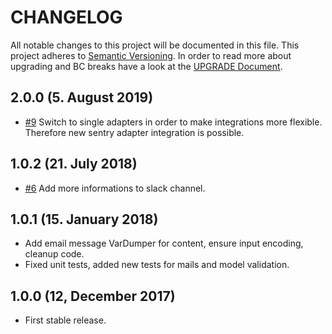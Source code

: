 # CHANGELOG

All notable changes to this project will be documented in this file. This project adheres to [Semantic Versioning](http://semver.org/).
In order to read more about upgrading and BC breaks have a look at the [UPGRADE Document](UPGRADE.md).

## 2.0.0 (5. August 2019)

+ [#9](https://github.com/luyadev/luya-module-errorapi/pull/9) Switch to single adapters in order to make integrations more flexible. Therefore new sentry adapter integration is possible.

## 1.0.2 (21. July 2018)

+ [#6](https://github.com/luyadev/luya-module-errorapi/issues/6) Add more informations to slack channel.

## 1.0.1 (15. January 2018)

+ Add email message VarDumper for content, ensure input encoding, cleanup code.
+ Fixed unit tests, added new tests for mails and model validation.

## 1.0.0 (12, December 2017)

+ First stable release.